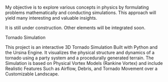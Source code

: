 My objective is to explore various concepts in physics by formulating problems mathematically and conducting simulations. 
This approach will yield many interesting and valuable insights.

It is still under construction. Other elements will be integrated soon.

Tornado Simulation 

This project is an interactive 3D Tornado Simulation Built with Python and the Ursina Engine.
It visualizes the physical structure and dynamics of a tornado using a party system and a procedurally generated terrain. 
The Simulation is based on Physical Vortex Models (Rankine Vortex) and include Realistic Features Such as Airflow, Debris, 
and Tornado Movement over a Customizable Landscape.





